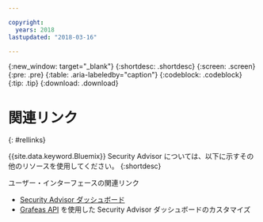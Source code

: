 ```yaml
---

copyright:
  years: 2018
lastupdated: "2018-03-16"

---
```


{:new_window: target="_blank"}
{:shortdesc: .shortdesc}
{:screen: .screen}
{:pre: .pre}
{:table: .aria-labeledby="caption"}
{:codeblock: .codeblock}
{:tip: .tip}
{:download: .download}

# 関連リンク
{: #rellinks}

{{site.data.keyword.Bluemix}} Security Advisor については、以下に示すその他のリソースを使用してください。
{:shortdesc}

ユーザー・インターフェースの関連リンク
* [Security Advisor ダッシュボード](https://console.ng.bluemix.net/security/advisor/#!/dashboard)
* [Grafeas API](http://grafeas.ng.bluemix.net/ui/) を使用した Security Advisor ダッシュボードのカスタマイズ

